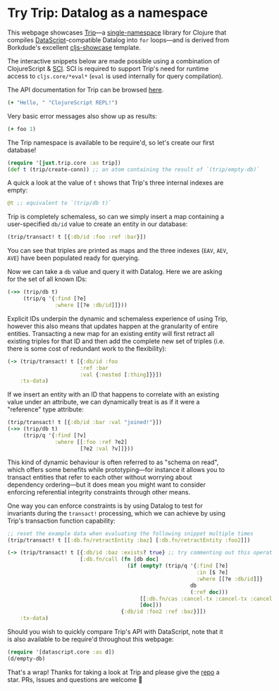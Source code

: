 # Try Trip: Datalog as a namespace

This webpage showcases [Trip](https://github.com/juxt/trip/)&mdash;a [single-namespace](https://github.com/juxt/trip/blob/main/src/juxt/trip/core.cljc) library for Clojure that compiles [DataScript](https://github.com/tonsky/datascript)-compatible Datalog into `for` loops&mdash;and is derived from Borkdude's excellent [cljs-showcase](https://borkdude.github.io/cljs-showcase) template.

The interactive snippets below are made possible using a combination of ClojureScript & [SCI](https://github.com/babashka/sci). SCI is required to support Trip's need for runtime access to `cljs.core/*eval*` (`eval` is used internally for query compilation).

The API documentation for Trip can be browsed [here](https://github.com/juxt/trip/blob/main/API.md).
<div style="width: 600px;" class="cljs-showcase">

``` clojure
(+ "Hello, " "ClojureScript REPL!")
```
</div>

Very basic error messages also show up as results:
<div style="width: 600px;" class="cljs-showcase">

``` clojure
(+ foo 1)
```
</div>

The Trip namespace is available to be require'd, so let's create our first database!
<div style="width: 600px;" class="cljs-showcase" data-cljs-showcase-no-editable="true">

``` clojure
(require '[juxt.trip.core :as trip])
(def t (trip/create-conn)) ;; an atom containing the result of `(trip/empty-db)`
```
</div>

A quick a look at the value of `t` shows that Trip's three internal indexes are empty:
<div style="width: 600px;" class="cljs-showcase">

``` clojure
@t ;; equivalent to `(trip/db t)`
```
</div>

Trip is completely schemaless, so can we simply insert a map containing a user-specified `db/id` value to create an entity in our database:
<div style="width: 600px;" class="cljs-showcase">

``` clojure
(trip/transact! t [{:db/id :foo :ref :bar}])
```
</div>

You can see that triples are printed as maps and the three indexes (`EAV`, `AEV`, `AVE`) have been populated ready for querying.

Now we can take a `db` value and query it with Datalog. Here we are asking for the set of all known IDs:
<div style="width: 600px;" class="cljs-showcase">

``` clojure
(->> (trip/db t)
     (trip/q '{:find [?e]
               :where [[?e :db/id]]}))
```
</div>

Explicit IDs underpin the dynamic and schemaless experience of using Trip, however this also means that updates happen at the granularity of entire entities. Transacting a new map for an existing entity will first retract all existing triples for that ID and then add the complete new set of triples (i.e. there is some cost of redundant work to the flexibility):
<div style="width: 600px;" class="cljs-showcase">

``` clojure
(-> (trip/transact! t [{:db/id :foo
                       :ref :bar
                       :val {:nested [:thing]}}])
    :tx-data)
```
</div>

If we insert an entity with an ID that happens to correlate with an existing value under an attribute, we can dynamically treat is as if it were a "reference" type attribute:
<div style="width: 600px;" class="cljs-showcase">

``` clojure
(trip/transact! t [{:db/id :bar :val "joined!"}])
(->> (trip/db t)
     (trip/q '{:find [?v]
               :where [[:foo :ref ?e2]
                       [?e2 :val ?v]]}))
```
</div>

This kind of dynamic behaviour is often referred to as "schema on read", which offers some benefits while prototyping&mdash;for instance it allows you to transact entities that refer to each other without worrying about dependency ordering&mdash;but it does mean you might want to consider enforcing referential integrity constraints through other means.

One way you can enforce constraints is by using Datalog to test for invariants during the `transact!` processing, which we can achieve by using Trip's transaction function capability:

<div style="width: 600px;" class="cljs-showcase">

``` clojure
;; reset the example data when evaluating the following snippet multiple times
(trip/transact! t [[:db.fn/retractEntity :baz] [:db.fn/retractEntity :foo2]])

(-> (trip/transact! t [{:db/id :baz :exists? true} ;; try commenting out this operation
                       [:db.fn/call (fn [db doc]
                                      (if (empty? (trip/q '{:find [?e]
                                                            :in [$ ?e]
                                                            :where [[?e :db/id]]}
                                                          db
                                                          (:ref doc)))
                                          [[:db.fn/cas :cancel-tx :cancel-tx :cancel-tx :cancel-tx]]
                                          [doc]))
                                    {:db/id :foo2 :ref :baz}]])
    :tx-data)
```
</div>

Should you wish to quickly compare Trip's API with DataScript, note that it is also available to be require'd throughout this webpage:

<div style="width: 600px;" class="cljs-showcase">

``` clojure
(require '[datascript.core :as d])
(d/empty-db)
```
</div>

That's a wrap! Thanks for taking a look at Trip and please give the [repo](https://github.com/juxt/trip/) a star. PRs, Issues and questions are welcome 🙏

<script src="js/main.js" type="application/javascript"></script>

